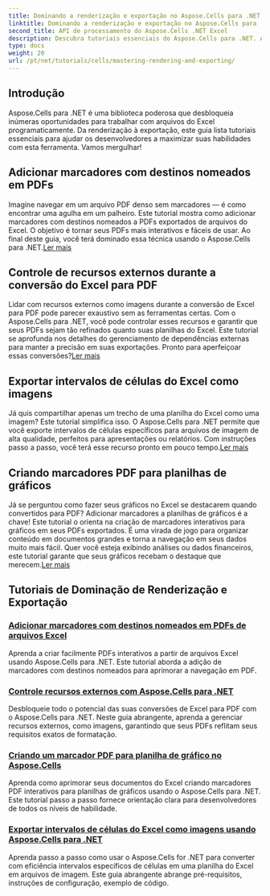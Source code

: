```yaml
---
title: Dominando a renderização e exportação no Aspose.Cells para .NET
linktitle: Dominando a renderização e exportação no Aspose.Cells para .NET
second_title: API de processamento do Aspose.Cells .NET Excel
description: Descubra tutoriais essenciais do Aspose.Cells para .NET. Aprenda a renderizar, exportar, gerenciar recursos, adicionar marcadores e muito mais com nossos guias detalhados.
type: docs
weight: 20
url: /pt/net/tutorials/cells/mastering-rendering-and-exporting/
---
```

## Introdução

Aspose.Cells para .NET é uma biblioteca poderosa que desbloqueia inúmeras oportunidades para trabalhar com arquivos do Excel programaticamente. Da renderização à exportação, este guia lista tutoriais essenciais para ajudar os desenvolvedores a maximizar suas habilidades com esta ferramenta. Vamos mergulhar!

## Adicionar marcadores com destinos nomeados em PDFs  
 Imagine navegar em um arquivo PDF denso sem marcadores — é como encontrar uma agulha em um palheiro. Este tutorial mostra como adicionar marcadores com destinos nomeados a PDFs exportados de arquivos do Excel. O objetivo é tornar seus PDFs mais interativos e fáceis de usar. Ao final deste guia, você terá dominado essa técnica usando o Aspose.Cells para .NET.[Ler mais](./add-bookmarks-with-named-destinations/)

## Controle de recursos externos durante a conversão do Excel para PDF  
Lidar com recursos externos como imagens durante a conversão de Excel para PDF pode parecer exaustivo sem as ferramentas certas. Com o Aspose.Cells para .NET, você pode controlar esses recursos e garantir que seus PDFs sejam tão refinados quanto suas planilhas do Excel. Este tutorial se aprofunda nos detalhes do gerenciamento de dependências externas para manter a precisão em suas exportações. Pronto para aperfeiçoar essas conversões?[Ler mais](./control-external-resources/)

## Exportar intervalos de células do Excel como imagens  
 Já quis compartilhar apenas um trecho de uma planilha do Excel como uma imagem? Este tutorial simplifica isso. O Aspose.Cells para .NET permite que você exporte intervalos de células específicos para arquivos de imagem de alta qualidade, perfeitos para apresentações ou relatórios. Com instruções passo a passo, você terá esse recurso pronto em pouco tempo.[Ler mais](./export-excel-cell-ranges-as-images/)

## Criando marcadores PDF para planilhas de gráficos
Já se perguntou como fazer seus gráficos no Excel se destacarem quando convertidos para PDF? Adicionar marcadores a planilhas de gráficos é a chave! Este tutorial o orienta na criação de marcadores interativos para gráficos em seus PDFs exportados. É uma virada de jogo para organizar conteúdo em documentos grandes e torna a navegação em seus dados muito mais fácil. Quer você esteja exibindo análises ou dados financeiros, este tutorial garante que seus gráficos recebam o destaque que merecem.[Ler mais](./creating-pdf-bookmark-for-chart-sheet/)

## Tutoriais de Dominação de Renderização e Exportação
### [Adicionar marcadores com destinos nomeados em PDFs de arquivos Excel](./add-bookmarks-with-named-destinations/)
Aprenda a criar facilmente PDFs interativos a partir de arquivos Excel usando Aspose.Cells para .NET. Este tutorial aborda a adição de marcadores com destinos nomeados para aprimorar a navegação em PDF.
### [Controle recursos externos com Aspose.Cells para .NET](./control-external-resources/)
Desbloqueie todo o potencial das suas conversões de Excel para PDF com o Aspose.Cells para .NET. Neste guia abrangente, aprenda a gerenciar recursos externos, como imagens, garantindo que seus PDFs reflitam seus requisitos exatos de formatação.
### [Criando um marcador PDF para planilha de gráfico no Aspose.Cells](./creating-pdf-bookmark-for-chart-sheet/)
Aprenda como aprimorar seus documentos do Excel criando marcadores PDF interativos para planilhas de gráficos usando o Aspose.Cells para .NET. Este tutorial passo a passo fornece orientação clara para desenvolvedores de todos os níveis de habilidade.
### [Exportar intervalos de células do Excel como imagens usando Aspose.Cells para .NET](./export-excel-cell-ranges-as-images/)
Aprenda passo a passo como usar o Aspose.Cells for .NET para converter com eficiência intervalos específicos de células em uma planilha do Excel em arquivos de imagem. Este guia abrangente abrange pré-requisitos, instruções de configuração, exemplo de código.